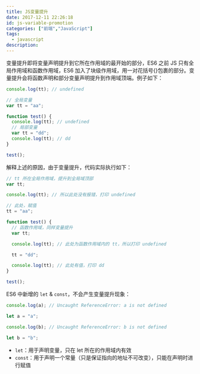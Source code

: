 ```yaml
---
title: JS变量提升
date: 2017-12-11 22:26:18
id: js-variable-promotion
categories: ["前端","JavaScript"]
tags:
  - javascript
description:
---
```


变量提升即将变量声明提升到它所在作用域的最开始的部分，ES6 之前 JS 只有全局作用域和函数作用域，ES6 加入了块级作用域，用一对花括号{}包裹的部分。变量提升会将函数声明和部分变量声明提升到作用域顶端。例子如下：

<!-- more -->

```javascript
console.log(tt); // undefined

// 全局变量
var tt = "aa";

function test() {
  console.log(tt); // undefined
  // 局部变量
  var tt = "dd";
  console.log(tt); // dd
}

test();
```

解释上述的原因，由于变量提升，代码实际执行如下：

```javascript
// tt 所在全局作用域，提升到全局域顶部
var tt;

console.log(tt); // 所以此处没有报错，打印 undefined

// 此处，赋值
tt = "aa";

function test() {
  // 函数作用域，同样变量提升
  var tt;

  console.log(tt); // 此处为函数作用域内的 tt，所以打印 undefined

  tt = "dd";

  console.log(tt); // 此处有值，打印 dd
}

test();
```

ES6 中新增的 `let` & `const`，不会产生变量提升现象：

```javascript
console.log(a); // Uncaught ReferenceError: a is not defined

let a = "a";

console.log(b); // Uncaught ReferenceError: b is not defined

let b = "b";
```

- `let`：用于声明变量，只在 let 所在的作用域内有效
- `const`：用于声明一个常量（只是保证指向的地址不可改变），只能在声明时进行赋值
